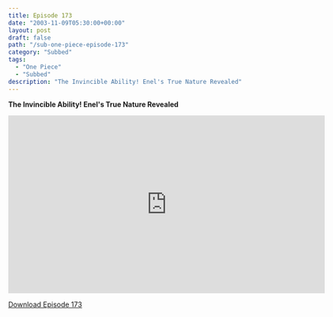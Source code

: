 ```yaml
---
title: Episode 173
date: "2003-11-09T05:30:00+00:00"
layout: post
draft: false
path: "/sub-one-piece-episode-173"
category: "Subbed"
tags:
  - "One Piece"
  - "Subbed"
description: "The Invincible Ability! Enel's True Nature Revealed"
---
```


**The Invincible Ability! Enel's True Nature Revealed**

<iframe width="640" height="360" src="https://www.rapidvideo.com/e/FXQGF709TQ" frameborder="0" marginwidth=0 marginheight=0 scrolling=no allowfullscreen></iframe>

<a href="http://ouo.io/qs/eCodkFEQ?s=https://rapidvid.to/d/https://www.rapidvideo.com/e/FXQGF709TQ">Download Episode 173</a>
